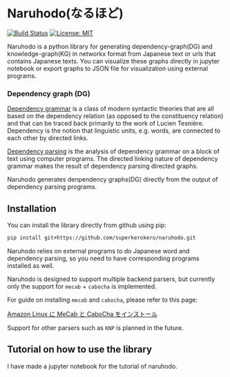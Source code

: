 # Naruhodo(なるほど)

[![Build Status](https://travis-ci.org/superkerokero/naruhodo.svg?branch=master)](https://travis-ci.org/superkerokero/naruhodo)
[![License: MIT](https://img.shields.io/badge/License-MIT-yellow.svg)](https://opensource.org/licenses/MIT)

Naruhodo is a python library for generating dependency-graph(DG) and knowledge-graph(KG) in networkx format from Japanese text or urls that contains Japanese texts. You can visualize these graphs directly in jupyter notebook or export graphs to JSON file for visualization using external programs.

### Dependency graph (DG)

[Dependency grammar](https://en.wikipedia.org/wiki/Dependency_grammar) is a class of modern syntactic theories that are all based on the dependency relation (as opposed to the constituency relation) and that can be traced back primarily to the work of Lucien Tesnière. Dependency is the notion that linguistic units, e.g. words, are connected to each other by directed links.

[Dependency parsing](https://web.stanford.edu/~jurafsky/slp3/14.pdf) is the analysis of dependency grammar on a block of text using computer programs. 
The directed linking nature of dependency grammar makes the result of dependency parsing directed graphs.

Naruhodo generates denpendency graphs(DG) directly from the output of dependency parsing programs.

## Installation

You can install the library directly from github using pip:

```bash
pip install git+https://github.com/superkerokero/naruhodo.git
```

Naruhodo relies on external programs to do Japanese word and dependency parsing, so you need to have corresponding programs installed as well.

Naruhodo is designed to support multiple backend parsers, but currently only the support for `mecab` + `cabocha` is implemented.

For guide on installing `mecab` and `cabocha`, please refer to this page:

[Amazon Linux に MeCab と CaboCha をインストール](https://qiita.com/january108/items/85c80769ea870c190eaa)

Support for other parsers such as `KNP` is planned in the future.

## Tutorial on how to use the library

I have made a jupyter notebook for the tutorial of naruhodo.
